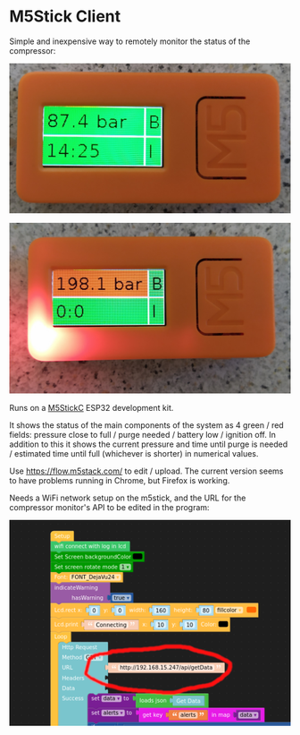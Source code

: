 # M5Stick Client

Simple and inexpensive way to remotely monitor the status of the compressor:

![M5Stick UI](../assets/m5stick_ui.jpg)

![M5Stick UI with warning](../assets/m5stick_ui_warning.jpg)


Runs on a [M5StickC](https://shop.m5stack.com/products/stick-c) ESP32 development kit.

It shows the status of the main components of the system as 4 green / red fields: pressure close to full / purge needed / battery low / ignition off. In addition to this it shows the current pressure and time until purge is needed / estimated time until full (whichever is shorter) in numerical values.

Use https://flow.m5stack.com/ to edit / upload. The current version seems to have problems running in Chrome, but Firefox is working.

Needs a WiFi network setup on the m5stick, and the URL for the compressor monitor's API to be edited in the program:

![API URL location](../assets/m5stick_api_url.png)

